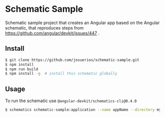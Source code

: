 # Schematic Sample

Schematic sample project that creates an Angular app based on the Angular schematic, that reproduces steps from https://github.com/angular/devkit/issues/447 .

## Install

```bash
$ git clone https://github.com/josuerios/schematic-sample.git
$ npm install
$ npm run build
$ npm install -g  # install this schematic globally
```

## Usage

To run the schematic use `@angular-devkit/schematics-cli@0.4.0`

```bash
$ schematics schematic-sample:application --name appName --directory myDir
```
